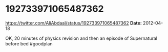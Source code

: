 # 192733971065487362
https://twitter.com/AliAbdaal/status/192733971065487362
**Date:** 2012-04-18

OK, 20 minutes of physics revision and then an episode of Supernatural before bed #goodplan
